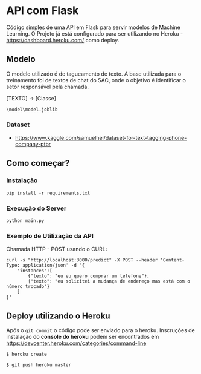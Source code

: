 # API com Flask

Código simples de uma API em Flask para servir modelos de Machine Learning. O Projeto já está configurado para ser utilizando no Heroku - https://dashboard.heroku.com/ como deploy.

## Modelo

O modelo utilizado é de tagueamento de texto. A base utilizada para o treinamento foi de textos de chat do SAC, onde o objetivo é identificar o setor responsável pela chamada.

[TEXTO] -> [Classe]

```\model\model.joblib```

### Dataset

* https://www.kaggle.com/samuelhei/dataset-for-text-tagging-phone-company-ptbr

## Como começar?

### Instalação 

```
pip install -r requirements.txt 
```

### Execução do Server

```
python main.py
```

### Exemplo de Utilização da API

Chamada HTTP - POST usando o CURL:

```
curl -s "http://localhost:3000/predict" -X POST --header 'Content-Type: application/json' -d '{
    "instances":[
        {"texto": "eu eu quero comprar um telefone"},
        {"texto": "eu solicitei a mudança de endereço mas está com o número trocado"}
    ]
}'
```

## Deploy utilizando o Heroku

Após o ```git commit``` o código pode ser enviado para o heroku. Inscruções de instalação do **console do heroku** podem ser encontrados em https://devcenter.heroku.com/categories/command-line

```
$ heroku create
```

```
$ git push heroku master
```